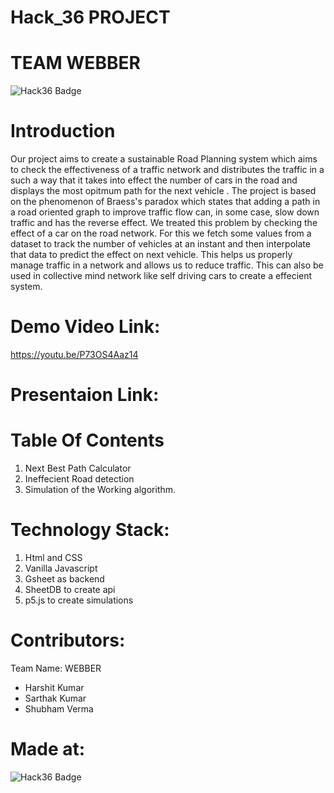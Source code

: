 # Hack_36 PROJECT
# TEAM WEBBER
![Hack36 Badge](https://i.postimg.cc/RFFWF4vg/built-at-hack.jpg)
# Introduction
Our project aims to create a sustainable Road Planning system which aims to check the effectiveness of a traffic network and distributes the traffic in a such a way that it takes into effect the number of cars in the road and displays the most opitmum path for the next vehicle . The project is based on the phenomenon of Braess's paradox which states  that adding a path in a road oriented graph to improve traffic flow can, in some case, slow down traffic and has the reverse effect. We treated this problem by checking the effect of a car on the road network. For this we fetch some values from a dataset to track the number of vehicles at an instant and then interpolate that data to predict the effect on next vehicle. This helps us properly manage traffic in a network and allows us to reduce traffic. This can also be used in collective mind network like self driving cars to create a effecient system.

# Demo Video Link:
https://youtu.be/P73OS4Aaz14

# Presentaion Link:

# Table Of Contents
1. Next Best Path Calculator
2. Ineffecient Road detection
3. Simulation of the Working algorithm.

# Technology Stack:
1. Html and CSS
2. Vanilla Javascript
3. Gsheet as backend
4. SheetDB to create api
5. p5.js to create simulations


# Contributors:
Team Name: WEBBER
* Harshit Kumar
* Sarthak Kumar
* Shubham Verma

# Made at:
![Hack36 Badge](https://i.postimg.cc/RFFWF4vg/built-at-hack.jpg)

